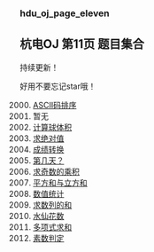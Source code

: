 ### hdu_oj_page_eleven

## 杭电OJ 第11页 题目集合

持续更新！

好用不要忘记star哦！


2000. [ASCII码排序](https://github.com/ZhengzxDev/hdu_oj_page_eleven/blob/main/questions/question_2000.md)
2001. 暂无
2002. [计算球体积](https://github.com/ZhengzxDev/hdu_oj_page_eleven/blob/main/questions/question_2002.md)
2003. [求绝对值](https://github.com/ZhengzxDev/hdu_oj_page_eleven/blob/main/questions/question_2003.md)
2004. [成绩转换](https://github.com/ZhengzxDev/hdu_oj_page_eleven/blob/main/questions/question_2004.md)
2005. [第几天？](https://github.com/ZhengzxDev/hdu_oj_page_eleven/blob/main/questions/question_2005.md)
2006. [求奇数的乘积](https://github.com/ZhengzxDev/hdu_oj_page_eleven/blob/main/questions/question_2006.md)
2007. [平方和与立方和](https://github.com/ZhengzxDev/hdu_oj_page_eleven/blob/main/questions/question_2007.md)
2008. [数值统计](https://github.com/ZhengzxDev/hdu_oj_page_eleven/blob/main/questions/question_2008.md)
2009. [求数列的和](https://github.com/ZhengzxDev/hdu_oj_page_eleven/blob/main/questions/question_2009.md)
2010. [水仙花数](https://github.com/ZhengzxDev/hdu_oj_page_eleven/blob/main/questions/question_2010.md)
2011. [多项式求和](https://github.com/ZhengzxDev/hdu_oj_page_eleven/blob/main/questions/question_2011.md)
2012. [素数判定](https://github.com/ZhengzxDev/hdu_oj_page_eleven/blob/main/questions/question_2012.md)
